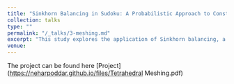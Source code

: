 ```yaml
---
title: "Sinkhorn Balancing in Sudoku: A Probabilistic Approach to Constraint Satisfaction"
collection: talks
type: ""
permalink: "/_talks/3-meshing.md"
excerpt: "This study explores the application of Sinkhorn balancing, a probabilistic algorithm with lower computational complexity, robustness, and ability to handle diverse problems, as an effective technique in solving Sudoku puzzles compared to traditional back propagation methods. " 
venue:  
---
```


The project can be found here [Project](https://neharpoddar.github.io/files/Tetrahedral Meshing.pdf)